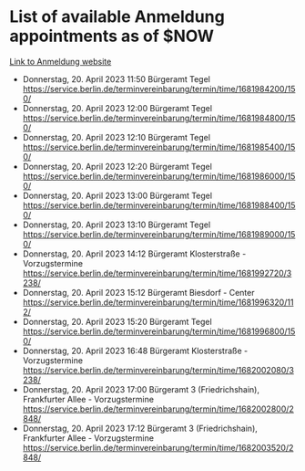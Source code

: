 # List of available Anmeldung appointments as of $NOW
[Link to Anmeldung website](https://service.berlin.de/terminvereinbarung/termin/tag.php?termin=1&anliegen[]=120686&dienstleisterlist=122210,122217,327316,122219,327312,122227,327314,122231,327346,122243,327348,122254,122252,329742,122260,329745,122262,329748,122271,327278,122273,327274,122277,327276,330436,122280,327294,122282,327290,122284,327292,122291,327270,122285,327266,122286,327264,122296,327268,150230,329760,122297,327286,122294,327284,122312,329763,122314,329775,122304,327330,122311,327334,122309,327332,317869,122281,327352,122279,329772,122283,122276,327324,122274,327326,122267,329766,122246,327318,122251,327320,122257,327322,122208,327298,122226,327300&herkunft=http%3A%2F%2Fservice.berlin.de%2Fdienstleistung%2F120686%2F)
- Donnerstag, 20. April 2023 11:50 Bürgeramt Tegel https://service.berlin.de/terminvereinbarung/termin/time/1681984200/150/
- Donnerstag, 20. April 2023 12:00 Bürgeramt Tegel https://service.berlin.de/terminvereinbarung/termin/time/1681984800/150/
- Donnerstag, 20. April 2023 12:10 Bürgeramt Tegel https://service.berlin.de/terminvereinbarung/termin/time/1681985400/150/
- Donnerstag, 20. April 2023 12:20 Bürgeramt Tegel https://service.berlin.de/terminvereinbarung/termin/time/1681986000/150/
- Donnerstag, 20. April 2023 13:00 Bürgeramt Tegel https://service.berlin.de/terminvereinbarung/termin/time/1681988400/150/
- Donnerstag, 20. April 2023 13:10 Bürgeramt Tegel https://service.berlin.de/terminvereinbarung/termin/time/1681989000/150/
- Donnerstag, 20. April 2023 14:12 Bürgeramt Klosterstraße - Vorzugstermine https://service.berlin.de/terminvereinbarung/termin/time/1681992720/3238/
- Donnerstag, 20. April 2023 15:12 Bürgeramt Biesdorf - Center https://service.berlin.de/terminvereinbarung/termin/time/1681996320/112/
- Donnerstag, 20. April 2023 15:20 Bürgeramt Tegel https://service.berlin.de/terminvereinbarung/termin/time/1681996800/150/
- Donnerstag, 20. April 2023 16:48 Bürgeramt Klosterstraße - Vorzugstermine https://service.berlin.de/terminvereinbarung/termin/time/1682002080/3238/
- Donnerstag, 20. April 2023 17:00 Bürgeramt 3 (Friedrichshain), Frankfurter Allee - Vorzugstermine https://service.berlin.de/terminvereinbarung/termin/time/1682002800/2848/
- Donnerstag, 20. April 2023 17:12 Bürgeramt 3 (Friedrichshain), Frankfurter Allee - Vorzugstermine https://service.berlin.de/terminvereinbarung/termin/time/1682003520/2848/
